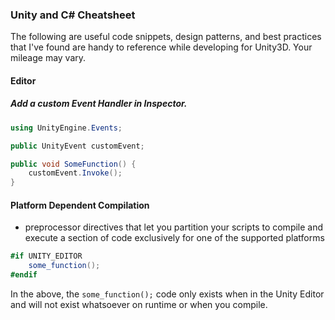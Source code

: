 ### Unity and C# Cheatsheet
The following are useful code snippets, design patterns, and best practices that I've found are handy to reference while developing for Unity3D. Your mileage may vary.

#### Editor

##### Add a custom Event Handler in Inspector.
```c#
using UnityEngine.Events;

public UnityEvent customEvent;

public void SomeFunction() {
	customEvent.Invoke();
}
```

#### Platform Dependent Compilation
+ preprocessor directives that let you partition your scripts to compile and execute a section of code exclusively for one of the supported platforms

```c#
#if UNITY_EDITOR
	some_function();
#endif
```
In the above, the `some_function();` code only exists when in the Unity Editor and will not exist whatsoever on runtime or when you compile.